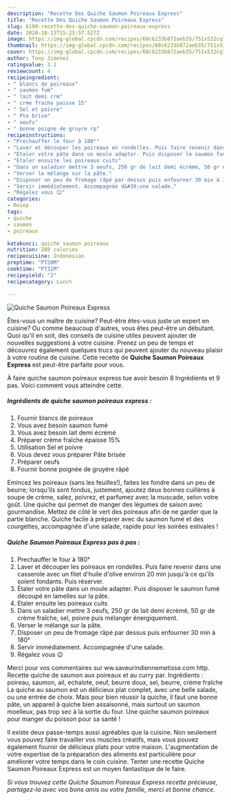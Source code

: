 ```yaml
---
description: "Recette Des Quiche Saumon Poireaux Express"
title: "Recette Des Quiche Saumon Poireaux Express"
slug: 6190-recette-des-quiche-saumon-poireaux-express
date: 2020-10-13T15:23:57.527Z
image: https://img-global.cpcdn.com/recipes/68c6233b872aeb35/751x532cq70/quiche-saumon-poireaux-express-photo-principale-de-la-recette.jpg
thumbnail: https://img-global.cpcdn.com/recipes/68c6233b872aeb35/751x532cq70/quiche-saumon-poireaux-express-photo-principale-de-la-recette.jpg
cover: https://img-global.cpcdn.com/recipes/68c6233b872aeb35/751x532cq70/quiche-saumon-poireaux-express-photo-principale-de-la-recette.jpg
author: Tony Jimenez
ratingvalue: 3.1
reviewcount: 4
recipeingredient:
- " blancs de poireaux"
- " saumon fum"
- " lait demi crm"
- " crme frache paisse 15"
- " Sel et poivre"
- " Pte brise"
- " oeufs"
- " bonne poigne de gruyre rp"
recipeinstructions:
- "Prechauffer le four à 180°"
- "Laver et découper les poireaux en rondelles. Puis faire revenir dans une casserole avec un filet d&#39;huile d&#39;olive environ 20 min jusqu&#39;à ce qu&#39;ils soient fondants. Puis réserver."
- "Étaler votre pâte dans un moule adapter. Puis disposer le saumon fumé découpé en lamelles sur la pâte."
- "Etaler ensuite les poireaux cuits"
- "Dans un saladier mettre 3 oeufs, 250 gr de lait demi écrémé, 50 gr de crème fraîche, sel, poivre puis mélanger énergiquement."
- "Verser le mélange sur la pâte."
- "Disposer un peu de fromage râpé par dessus puis enfourner 30 min à 180°"
- "Servir immédiatement. Accompagnée d&#39;une salade."
- "Régalez vous 😉"
categories:
- Resep
tags:
- quiche
- saumon
- poireaux

katakunci: quiche saumon poireaux 
nutrition: 288 calories
recipecuisine: Indonesian
preptime: "PT20M"
cooktime: "PT31M"
recipeyield: "2"
recipecategory: Lunch

---
```



![Quiche Saumon Poireaux Express](https://img-global.cpcdn.com/recipes/68c6233b872aeb35/751x532cq70/quiche-saumon-poireaux-express-photo-principale-de-la-recette.jpg)

Êtes-vous un maître de cuisine? Peut-être êtes-vous juste un expert en cuisine? Ou comme beaucoup d'autres, vous êtes peut-être un débutant. Quoi qu'il en soit, des conseils de cuisine utiles peuvent ajouter de nouvelles suggestions à votre cuisine. Prenez un peu de temps et découvrez également quelques trucs qui peuvent ajouter du nouveau plaisir à votre routine de cuisine. Cette recette de <strong> Quiche Saumon Poireaux Express </strong> est peut-être parfaite pour vous.

<!--inarticleads1-->

À faire quiche saumon poireaux express tue avoir besoin 8 Ingrédients et 9 pas. Voici comment vous atteindre cette.

##### Ingrédients de quiche saumon poireaux express :

1. Fournir  blancs de poireaux
1. Vous avez besoin  saumon fumé
1. Vous avez besoin  lait demi écrémé
1. Préparer  crème fraîche épaisse 15%
1. Utilisation  Sel et poivre
1. Vous devez vous préparer  Pâte brisée
1. Préparer  oeufs
1. Fournir  bonne poignée de gruyère râpé


Emincez les poireaux (sans les feuilles!), faites les fondre dans un peu de beurre; lorsqu&#39;ils sont fondus, justement, ajoutez deux bonnes cuillères à soupe de crème, salez, poivrez, et parfumez avec la muscade, selon votre goût. Une quiche qui permet de manger des légumes de saison avec gourmandise. Mettez de côté le vert des poireaux afin de ne garder que la partie blanche. Quiche facile à préparer avec du saumon fumé et des courgettes, accompagnée d&#39;une salade, rapide pour les soirées estivales ! 

<!--inarticleads2-->

##### Quiche Saumon Poireaux Express pas à pas :

1. Prechauffer le four à 180°
1. Laver et découper les poireaux en rondelles. Puis faire revenir dans une casserole avec un filet d&#39;huile d&#39;olive environ 20 min jusqu&#39;à ce qu&#39;ils soient fondants. Puis réserver.
1. Étaler votre pâte dans un moule adapter. Puis disposer le saumon fumé découpé en lamelles sur la pâte.
1. Etaler ensuite les poireaux cuits
1. Dans un saladier mettre 3 oeufs, 250 gr de lait demi écrémé, 50 gr de crème fraîche, sel, poivre puis mélanger énergiquement.
1. Verser le mélange sur la pâte.
1. Disposer un peu de fromage râpé par dessus puis enfourner 30 min à 180°
1. Servir immédiatement. Accompagnée d&#39;une salade.
1. Régalez vous 😉


Merci pour vos commentaires sur ww.saveurindiennemetisse.com http. Recette quiche de saumon aux poireaux et au curry par. Ingrédients : poireau, saumon, ail, echalote, oeuf, beurre doux, sel, beurre, crème fraîche La quiche au saumon est un délicieux plat complet, avec une belle salade, ou une entrée de choix. Mais pour bien réussir la quiche, il faut une bonne pâte, un appareil à quiche bien assaisonné, mais surtout un saumon moelleux, pas trop sec à la sortie du four. Une quiche saumon poireaux pour manger du poisson pour sa santé ! 

<!--inarticleads1-->

<p>
Il existe deux passe-temps aussi agréables que la cuisine. Non seulement vous pouvez faire travailler vos muscles créatifs, mais vous pouvez également fournir de délicieux plats pour votre maison. L'augmentation de votre expertise de la préparation des aliments est particulière pour améliorer votre temps dans le coin cuisine. Tenter une recette Quiche Saumon Poireaux Express est un moyen fantastique de le faire.
</p>

<p>
<i>Si vous trouvez cette Quiche Saumon Poireaux Express recette précieuse, partagez-la avec vos bons amis ou votre famille, merci et bonne chance.</i>
</p>
